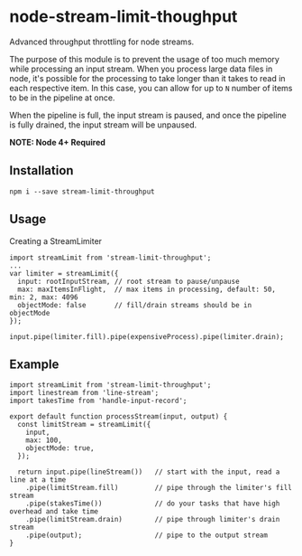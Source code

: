 # node-stream-limit-thoughput

Advanced throughput throttling for node streams.

The purpose of this module is to prevent the usage of too much memory
while processing an input stream.  When you process large data files
in node, it's possible for the processing to take longer than it takes
to read in each respective item.  In this case, you can allow for
up to `N` number of items to be in the pipeline at once.

When the pipeline is full, the input stream is paused, and once the
pipeline is fully drained, the input stream will be unpaused.

**NOTE: Node 4+ Required**

## Installation

    npm i --save stream-limit-throughput

## Usage

Creating a StreamLimiter

    import streamLimit from 'stream-limit-throughput';
    ...
    var limiter = streamLimit({
      input: rootInputStream, // root stream to pause/unpause
      max: maxItemsInFlight,  // max items in processing, default: 50, min: 2, max: 4096
      objectMode: false       // fill/drain streams should be in objectMode
    });

    input.pipe(limiter.fill).pipe(expensiveProcess).pipe(limiter.drain);

## Example

    import streamLimit from 'stream-limit-throughput';
    import linestream from 'line-stream';
    import takesTime from 'handle-input-record';

    export default function processStream(input, output) {
      const limitStream = streamLimit({
        input,
        max: 100,
        objectMode: true,
      });

      return input.pipe(lineStream())   // start with the input, read a line at a time
        .pipe(limitStream.fill)         // pipe through the limiter's fill stream
        .pipe(stakesTime())             // do your tasks that have high overhead and take time
        .pipe(limitStream.drain)        // pipe through limiter's drain stream
        .pipe(output);                  // pipe to the output stream
    }
